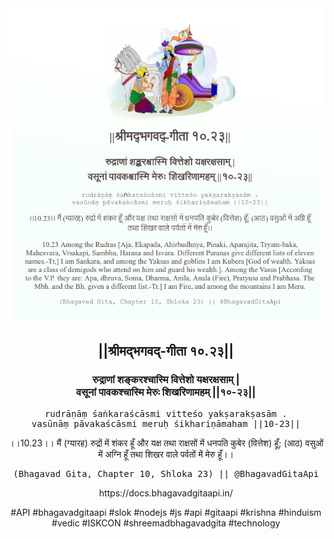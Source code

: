 <img src="../../asset/BG_10_23.png"/>
<center><h2>||श्रीमद्‍भगवद्‍-गीता १०.२३||</h2>
<h3>रुद्राणां शङ्करश्चास्मि वित्तेशो यक्षरक्षसाम् |<br/>वसूनां पावकश्चास्मि मेरुः शिखरिणामहम् ||१०-२३||</h3>
<pre>rudrāṇāṃ śaṅkaraścāsmi vitteśo yakṣarakṣasām .<br/>vasūnāṃ pāvakaścāsmi meruḥ śikhariṇāmaham ||10-23||</pre>
<p>।।10.23।। मैं (ग्यारह) रुद्रों में शंकर हूँ और यक्ष तथा राक्षसों में धनपति कुबेर (वित्तेश) हूँ; (आठ) वसुओं में अग्नि हूँ तथा शिखर वाले पर्वतों में मेरु हूँ।।</p>
<pre>(Bhagavad Gita, Chapter 10, Shloka 23) || @BhagavadGitaApi</pre><p>https://docs.bhagavadgitaapi.in/</p><p>#API #bhagavadgitaapi #slok #nodejs #js #api #gitaapi #krishna #hinduism #vedic #ISKCON #shreemadbhagavadgita #technology</p></center>